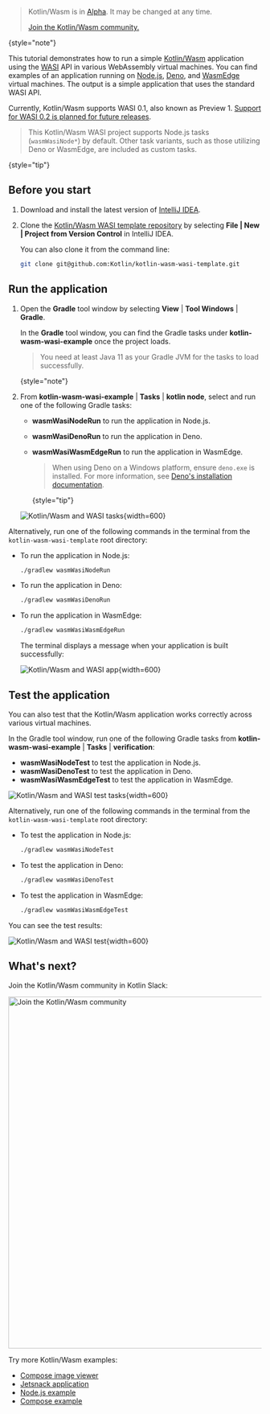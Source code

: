 [//]: # (title: Get started with Kotlin/Wasm and WASI)

> Kotlin/Wasm is in [Alpha](components-stability.md). It may be changed at any time.
>
> [Join the Kotlin/Wasm community.](https://slack-chats.kotlinlang.org/c/webassembly)
>
{style="note"}

This tutorial demonstrates how to run a simple [Kotlin/Wasm](wasm-overview.md) application using the [WASI](https://wasi.dev/) API 
in various WebAssembly virtual machines.
You can find examples of an application running on [Node.js](https://nodejs.org/en), [Deno](https://deno.com/),
and [WasmEdge](https://wasmedge.org/) virtual machines. The output is a simple application that uses the standard WASI API.

Currently, Kotlin/Wasm supports WASI 0.1, also known as Preview 1.
[Support for WASI 0.2 is planned for future releases](https://youtrack.jetbrains.com/issue/KT-64568).

> This Kotlin/Wasm WASI project supports Node.js tasks (`wasmWasiNode*`) by default.
> Other task variants, such as those utilizing Deno or WasmEdge, are included as custom tasks.
>
{style="tip"}

## Before you start

1. Download and install the latest version of [IntelliJ IDEA](https://www.jetbrains.com/idea/).

2. Clone the [Kotlin/Wasm WASI template repository](https://github.com/Kotlin/kotlin-wasm-wasi-template) by selecting 
   **File | New | Project from Version Control** in IntelliJ IDEA.

   You can also clone it from the command line:
   
   ```bash
   git clone git@github.com:Kotlin/kotlin-wasm-wasi-template.git
   ```

## Run the application

1. Open the **Gradle** tool window by selecting **View** | **Tool Windows** | **Gradle**. 
   
   In the **Gradle** tool window, you can find the Gradle tasks under **kotlin-wasm-wasi-example** once the project loads.

   > You need at least Java 11 as your Gradle JVM for the tasks to load successfully.
   >
   {style="note"}

2. From **kotlin-wasm-wasi-example** | **Tasks** | **kotlin node**, select and run one of the following Gradle tasks:

   * **wasmWasiNodeRun** to run the application in Node.js.
   * **wasmWasiDenoRun** to run the application in Deno.
   * **wasmWasiWasmEdgeRun** to run the application in WasmEdge.

     > When using Deno on a Windows platform, ensure `deno.exe` is installed. For more information,
     > see [Deno's installation documentation](https://docs.deno.com/runtime/manual/getting_started/installation).
     >
     {style="tip"}

   ![Kotlin/Wasm and WASI tasks](wasm-wasi-gradle-task.png){width=600}
   
Alternatively, run one of the following commands 
in the terminal from the ` kotlin-wasm-wasi-template` root directory:

* To run the application in Node.js:

  ```bash
  ./gradlew wasmWasiNodeRun
  ```

* To run the application in Deno:

  ```bash
  ./gradlew wasmWasiDenoRun
  ```

* To run the application in WasmEdge:

  ```bash
  ./gradlew wasmWasiWasmEdgeRun
  ```

  The terminal displays a message when your application is built successfully:

  ![Kotlin/Wasm and WASI app](wasm-wasi-apps.png){width=600}

## Test the application

You can also test that the Kotlin/Wasm application works correctly across various virtual machines.

In the Gradle tool window, run one of the following Gradle tasks from **kotlin-wasm-wasi-example** | **Tasks** | **verification**:

* **wasmWasiNodeTest** to test the application in Node.js.
* **wasmWasiDenoTest** to test the application in Deno.
* **wasmWasiWasmEdgeTest** to test the application in WasmEdge.

![Kotlin/Wasm and WASI test tasks](wasm-wasi-test-task.png){width=600}

Alternatively, run one of the following commands
in the terminal from the ` kotlin-wasm-wasi-template` root directory:
    
* To test the application in Node.js:

  ```bash
  ./gradlew wasmWasiNodeTest
  ```
   
* To test the application in Deno:
   
  ```bash
  ./gradlew wasmWasiDenoTest
  ```

* To test the application in WasmEdge:

  ```bash
  ./gradlew wasmWasiWasmEdgeTest
  ```

You can see the test results:

![Kotlin/Wasm and WASI test](wasm-wasi-test-result.png){width=600}

## What's next?

Join the Kotlin/Wasm community in Kotlin Slack:

<a href="https://slack-chats.kotlinlang.org/c/webassembly"><img src="join-slack-channel.svg" width="700" alt="Join the Kotlin/Wasm community" style="block"/></a>

Try more Kotlin/Wasm examples:

* [Compose image viewer](https://github.com/JetBrains/compose-multiplatform/tree/master/examples/imageviewer)
* [Jetsnack application](https://github.com/JetBrains/compose-multiplatform/tree/master/examples/jetsnack)
* [Node.js example](https://github.com/Kotlin/kotlin-wasm-nodejs-template)
* [Compose example](https://github.com/Kotlin/kotlin-wasm-compose-template)